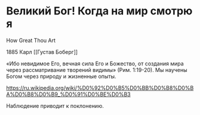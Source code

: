 # Великий Бог! Когда на мир смотрю я

How Great Thou Art

1885 Карл [[Густав Боберг]]

«Ибо невидимое Его, вечная сила Его и Божество, от создания мира через рассматривание творений видимы» (Рим. 1:19-20). Мы научены Богом через природу и жизненные опыты.

https://ru.wikipedia.org/wiki/%D0%92%D0%B5%D0%BB%D0%B8%D0%BA%D0%B8%D0%B9_%D0%91%D0%BE%D0%B3

Наблюдение приводит к поклонению.
